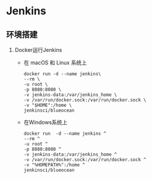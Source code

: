 # Jenkins

## 环境搭建

1. Docker运行Jenkins

    - 在 macOS 和 Linux 系统上

        ```shell
        docker run -d --name jenkins\
        --rm \
        -u root \
        -p 8080:8080 \
        -v jenkins-data:/var/jenkins_home \
        -v /var/run/docker.sock:/var/run/docker.sock \
        -v "$HOME":/home \
        jenkinsci/blueocean
        ```

    - 在Windows系统上

        ```shell
        docker run  -d --name jenkins ^
        --rm ^
        -u root ^
        -p 8080:8080 ^
        -v jenkins-data:/var/jenkins_home ^
        -v /var/run/docker.sock:/var/run/docker.sock ^
        -v "%HOMEPATH%":/home ^
        jenkinsci/blueocean
        ```
